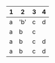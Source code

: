 | 1   | 2   | 3   | 4   |
|-----|-----|-----|-----|
| a   | 'b' | c   | d   |
| a   | b   | c   |     |
| a   | b   | c   | d   |
| a   | b   | c   | d   |